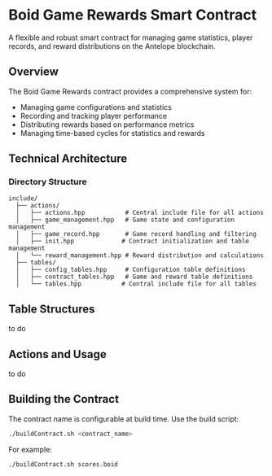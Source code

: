 # Boid Game Rewards Smart Contract

A flexible and robust smart contract for managing game statistics, player records, and reward distributions on the Antelope blockchain.

## Overview

The Boid Game Rewards contract provides a comprehensive system for:
- Managing game configurations and statistics
- Recording and tracking player performance
- Distributing rewards based on performance metrics
- Managing time-based cycles for statistics and rewards

## Technical Architecture

### Directory Structure
```
include/
  ├── actions/
  │   ├── actions.hpp           # Central include file for all actions
  │   ├── game_management.hpp   # Game state and configuration management
  │   ├── game_record.hpp       # Game record handling and filtering
  │   ├── init.hpp             # Contract initialization and table management
  │   └── reward_management.hpp # Reward distribution and calculations
  ├── tables/
  │   ├── config_tables.hpp     # Configuration table definitions
  │   ├── contract_tables.hpp   # Game and reward table definitions
  │   └── tables.hpp           # Central include file for all tables
```

## Table Structures
to do
## Actions and Usage
to do

## Building the Contract
The contract name is configurable at build time. Use the build script:
```bash
./buildContract.sh <contract_name>
```

For example:
```bash
./buildContract.sh scores.boid

```

